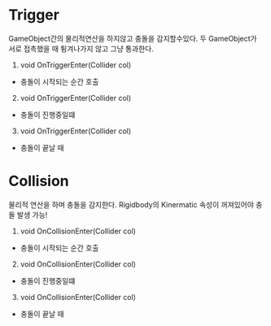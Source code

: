 # Trigger

GameObject간의 물리적연산을 하지않고 충돌을 감지할수있다.
두 GameObject가 서로 접촉했을 때 튕겨나가지 않고 그냥 통과한다.

1. void OnTriggerEnter(Collider col)

- 충돌이 시작되는 순간 호출

2. void OnTriggerEnter(Collider col)

- 충돌이 진행중일떄

3. void OnTriggerEnter(Collider col)

- 충돌이 끝날 때

# Collision

물리적 연산을 하며 충돌을 감지한다.
Rigidbody의 Kinermatic 속성이 꺼져있어야 충돌 발생 가능!

1. void OnCollisionEnter(Collider col)

- 충돌이 시작되는 순간 호출

2. void OnCollisionEnter(Collider col)

- 충돌이 진행중일떄

3. void OnCollisionEnter(Collider col)

- 충돌이 끝날 때